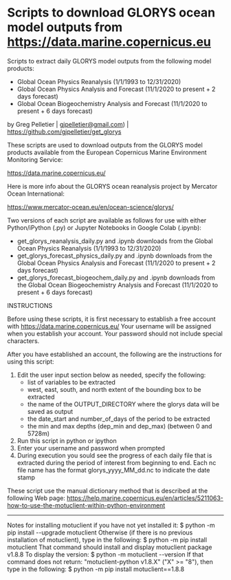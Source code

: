 # Scripts to download GLORYS ocean model outputs from https://data.marine.copernicus.eu

Scripts to extract daily GLORYS model outputs from the following model products:
- Global Ocean Physics Reanalysis (1/1/1993 to 12/31/2020)
- Global Ocean Physics Analysis and Forecast (11/1/2020 to present + 2 days forecast)
- Global Ocean Biogeochemistry Analysis and Forecast (11/1/2020 to present + 6 days forecast)

by Greg Pelletier | gjpelletier@gmail.com) | https://github.com/gjpelletier/get_glorys

These scripts are used to download outputs from the GLORYS model products available from the European Copernicus Marine Environment Monitoring Service:

https://data.marine.copernicus.eu/

Here is more info about the GLORYS ocean reanalysis project by Mercator Ocean International:

https://www.mercator-ocean.eu/en/ocean-science/glorys/

Two versions of each script are available as follows for use with either Python/iPython (.py) or Jupyter Notebooks in Google Colab (.ipynb):

- get_glorys_reanalysis_daily.py and .ipynb downloads from the Global Ocean Physics Reanalysis (1/1/1993 to 12/31/2020)
- get_glorys_forecast_physics_daily.py and .ipynb downloads from the Global Ocean Physics Analysis and Forecast (11/1/2020 to present + 2 days forecast)
- get_glorys_forecast_biogeochem_daily.py and .ipynb downloads from the Global Ocean Biogeochemistry Analysis and Forecast (11/1/2020 to present + 6 days forecast)

INSTRUCTIONS

Before using these scripts, it is first necessary to establish a free account with https://data.marine.copernicus.eu/
Your username will be assigned when you establish your account. Your password should not include special characters.

After you have established an account, the following are the instructions for using this script:

1) Edit the user input section below as needed, specify the following:
   - list of variables to be extracted
 	- west, east, south, and north extent of the bounding box to be extracted
 	- the name of the OUTPUT_DIRECTORY where the glorys data will be saved as output
  	- the date_start and number_of_days of the period to be extracted
   - the min and max depths (dep_min and dep_max) (between 0 and 5728m)
2) Run this script in python or ipython
3) Enter your username and password when prompted
4) During execution you sould see the progress of each daily file that is extracted during the period of interest 
   from beginning to end. Each nc file name has the format glorys_yyyy_MM_dd.nc to indicate the date stamp

These script use the manual dictionary method that is described at the following Web page:
https://help.marine.copernicus.eu/en/articles/5211063-how-to-use-the-motuclient-within-python-environment
- - -
Notes for installing motuclient if you have not yet installed it:
     $ python -m pip install --upgrade motuclient
  Otherwise (if there is no previous installation of motuclient), 
  type in the following:
     $ python -m pip install motuclient
  That command should install and display motuclient package v1.8.8
  To display the version:
     $ python -m motuclient --version
  If that command does not return: "motuclient-python v1.8.X" ("X" >= "8"), 
  then type in the following:
    $ python -m pip install motuclient==1.8.8
